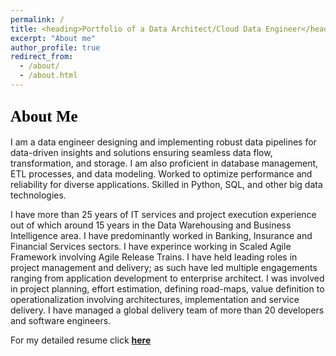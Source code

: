 ```yaml
---
permalink: /
title: <heading>Portfolio of a Data Architect/Cloud Data Engineer</heading>
excerpt: "About me"
author_profile: true
redirect_from:
  - /about/
  - /about.html
---
```


<style>
heading { color: black; text-align: center; font-family: verdana; font-size: 27px }
sub-heading { color: black; text-align: left; font-family: verdana; font-size: 25px }
text1 { color: green; text-align: left; font-family: verdana; font-size: 20px }
</style>

## <sub-heading> About Me </sub-heading>

I am a data engineer designing and implementing robust data pipelines for data-driven insights and solutions ensuring seamless data flow, transformation, and storage. I am also proficient in database management, ETL processes, and data modeling. Worked to optimize performance and reliability for diverse applications. Skilled in Python, SQL, and other big data technologies.

I have more than 25 years of IT services and project execution experience out of which around 15 years in the Data Warehousing and Business Intelligence area. I have predominantly worked in Banking, Insurance and Financial Services sectors. I have experince working in Scaled Agile Framework involving Agile Release Trains.
I have held leading roles in project management and delivery; as such have led multiple engagements ranging from application development to enterprise architect. I was involved in project planning, effort estimation, defining road-maps, value definition to operationalization involving architectures, implementation and service delivery. I have managed a global delivery team of more than 20 developers and software engineers.

For my detailed resume click [**here**](/cv/)
